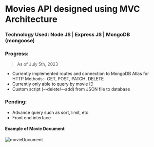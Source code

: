 # Movies API designed using MVC Architecture 

### Technology Used: Node JS | Express JS | MongoDB (mongoose)

### Progress:
> As of July 5th, 2023
* Currently implemented routes and connection to MongoDB Atlas
for HTTP Methods:- GET, POST, PATCH, DELETE 
* Currently only able to query by movie ID
* Custom script (--delete/--add) from JSON file to database 

### Pending: 
* Advance query such as sort, limit, etc.
* Front end interface

#### Example of Movie Document
![movieDocument](https://github.com/HRoses/MVC-Architecture/assets/105571947/ebe8ddc7-0e55-426b-8535-b601966f972d)

